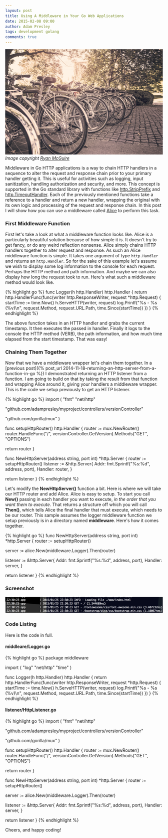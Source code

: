 ```yaml
---
layout: post
title: Using A Middleware in Your Go Web Applications
date: 2015-02-08 09:00
author: Adam Presley
tags: development golang
comments: true
---
```

![Bikes Lined Up](/assets/adampresley/images/posts/62H.jpg)
*Image copyright [Ryan McGuire](http://www.gratisography.com/)*

Middleware in Go HTTP applications is a way to chain HTTP handlers in a sequence to alter the request and response chain prior to your primary handler getting it. This is useful for activities such as logging, input sanitization, handling authorization and security, and more. This concept is supported in the Go standard library with functions like [http.StripPrefix](http://golang.org/pkg/net/http/#StripPrefix) and [http.TimeoutHandler](http://golang.org/pkg/net/http/#TimeoutHandler). Each of the previously mentioned functions take a reference to a handler and return a new handler, wrapping the original with its own logic and processing of the request and response chain. In this post I will show how you can use a middleware called [Alice](https://github.com/justinas/alice) to perform this task.

<!-- excerpt -->

### First Middleware Function

First let's take a look at what a middleware function looks like. Alice is a particularly beautiful solution because of how simple it is. It doesn't try to get fancy, or do any weird reflection nonsense. Alice simply chains HTTP handlers together to alter request and response. As such an Alice middleware function is simple. It takes one argument of type ```http.Handler``` and returns an ```http.Handler```. So for the sake of this example let's assume we wish to display some log information to the console for each request. Perhaps the HTTP method and path information. And maybe we can also display how long the request took to run. Here's what such a middleware method would look like.

{% highlight go %}
func Logger(h http.Handler) http.Handler {
   return http.HandlerFunc(func(writer http.ResponseWriter, request *http.Request) {
      startTime := time.Now()
      h.ServeHTTP(writer, request)
      log.Printf("%s - %s (%v)\n", request.Method, request.URL.Path, time.Since(startTime))
   })
}
{% endhighlight %}

The above function takes in an HTTP handler and grabs the current timestamp. It then executes the passed in handler. Finally it logs to the console the HTTP method (VERB), the path information, and how much time elapsed from the start timestamp. That was easy!

### Chaining Them Together

Now that we have a middleware wrapper let's chain them together. In a [previous post]({% post_url 2014-11-18-returning-an-http-server-from-a-function-in-go %}) I demonstrated returning an HTTP listener from a function. I am going to build on that by taking the result from that function and wrapping Alice around it, giving your handlers a middleware wrapper. This is the code we setup previously to get an HTTP listener.

{% highlight go %}
import (
   "fmt"
   "net/http"

   "github.com/adampresley/myproject/controllers/versionController"

   "github.com/gorilla/mux"
)

func setupHttpRouter() http.Handler {
   router := mux.NewRouter()
   router.HandleFunc("/", versionController.GetVersion).Methods("GET", "OPTIONS")

   return router
}

func NewHttpServer(address string, port int) *http.Server {
   router := setupHttpRouter()
   listener := &http.Server{
      Addr:    fmt.Sprintf("%s:%d", address, port),
      Handler: router,
   }

   return listener
}
{% endhighlight %}

Let's modify the **NewHttpServer()** function a bit. Here is where we will take our HTTP router and add Alice. Alice is easy to setup. To start you call **New()** passing in each handler you want to execute, *in the order that you want them to execute*. That returns a structure off which you will call **Then()**, which tells Alice the final handler that must execute, which needs to be our router. This sample assumes the logger middleware function we setup previously is in a directory named **middleware**. Here's how it comes together.

{% highlight go %}
func NewHttpServer(address string, port int) *http.Server {
   router := setupHttpRouter()

   server := alice.New(middleware.Logger).Then(router)

   listener := &http.Server{
      Addr:    fmt.Sprintf("%s:%d", address, port),
      Handler: server,
   }

   return listener
}
{% endhighlight %}

### Screenshot

![Example logger middleware](/assets/adampresley/images/posts/example-logger-middleware.png)

### Code Listing

Here is the code in full.

#### middleare/Logger.go

{% highlight go %}
package middleware

import (
   "log"
   "net/http"
   "time"
)

func Logger(h http.Handler) http.Handler {
   return http.HandlerFunc(func(writer http.ResponseWriter, request *http.Request) {
      startTime := time.Now()
      h.ServeHTTP(writer, request)
      log.Printf("%s - %s (%v)\n", request.Method, request.URL.Path, time.Since(startTime))
   })
}
{% endhighlight %}

#### listener/HttpListener.go

{% highlight go %}
import (
   "fmt"
   "net/http"

   "github.com/adampresley/myproject/controllers/versionController"

   "github.com/gorilla/mux"
)

func setupHttpRouter() http.Handler {
   router := mux.NewRouter()
   router.HandleFunc("/", versionController.GetVersion).Methods("GET", "OPTIONS")

   return router
}

func NewHttpServer(address string, port int) *http.Server {
   router := setupHttpRouter()

   server := alice.New(middleware.Logger).Then(router)

   listener := &http.Server{
      Addr:    fmt.Sprintf("%s:%d", address, port),
      Handler: server,
   }

   return listener
}
{% endhighlight %}

Cheers, and happy coding!
